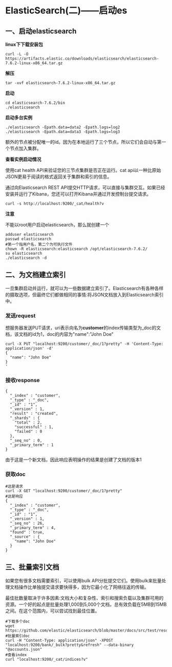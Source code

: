 # ElasticSearch(二)——启动es

## 一、启动elasticsearch

**linux下下载安装包**

```
curl -L -O https://artifacts.elastic.co/downloads/elasticsearch/elasticsearch-7.6.2-linux-x86_64.tar.gz
```

**解压**

```
tar -xvf elasticsearch-7.6.2-linux-x86_64.tar.gz
```

**启动**

```
cd elasticsearch-7.6.2/bin
./elasticsearch
```

**启动多台实例**

```
./elasticsearch -Epath.data=data2 -Epath.logs=log2
./elasticsearch -Epath.data=data3 -Epath.logs=log3
```

额外的节点被分配唯一的id。因为在本地运行了三个节点，所以它们会自动与第一个节点加入集群。

**查看实例启动情况**

使用cat health API来验证您的三节点集群是否正在运行。cat api以一种比原始JSON更易于阅读的格式返回关于集群和索引的信息。

通过向Elasticsearch REST API提交HTTP请求，可以直接与集群交互。如果已经安装并运行了Kibana，您还可以打开Kibana并通过开发控制台提交请求。

```
curl -s http://localhost:9200/_cat/health?v
```

**注意**

不能以root用户启动elasticsearch，那么就创建一个

```
adduser elasticsearch
passwd elasticsearch
#第一个指用户名，第二个为可执行文件
chown -R elasticsearch:elasticsearch /opt/elasticsearch-7.6.2/
su elasticsearch
./elasticsearch -d
```



## 二、为文档建立索引

一旦集群启动并运行，就可以为一些数据建立索引了。Elasticsearch有各种各样的摄取选项，但最终它们都做相同的事情:将JSON文档放入到Elasticsearch索引中。

### 发送request

想服务器发送PUT请求，uri表示向名为**customer**的index传输类型为_doc的文档，该文档的id为1，doc的内容为"name":"John Doe"

```
curl -X PUT "localhost:9200/customer/_doc/1?pretty" -H 'Content-Type: application/json' -d'
{
  "name": "John Doe"
}
'
```

### 接收response

```
{
  "_index" : "customer",
  "_type" : "_doc",
  "_id" : "1",
  "_version" : 1,
  "result" : "created",
  "_shards" : {
    "total" : 2,
    "successful" : 1,
    "failed" : 0
  },
  "_seq_no" : 0,
  "_primary_term" : 1
}
```

由于这是一个新文档，因此响应表明操作的结果是创建了文档的版本1

### 获取doc

```
#这是请求
curl -X GET "localhost:9200/customer/_doc/1?pretty"
#这是响应
{
  "_index" : "customer",
  "_type" : "_doc",
  "_id" : "1",
  "_version" : 1,
  "_seq_no" : 26,
  "_primary_term" : 4,
  "found" : true,
  "_source" : {
    "name": "John Doe"
  }
}
```



## 三、批量索引文档

如果您有很多文档需要索引，可以使用bulk API分批提交它们。使用bulk来批量处理文档操作比单独提交请求要快得多，因为它最小化了网络往返的传输。

最佳批数量取决于许多因素:文档大小和复杂性、索引和搜索负载以及集群可用的资源。一个好的起点是批量处理1,000到5,000个文档，总有效负载在5MB到15MB之间。在这个范围内，可以尝试找到最佳位置。

```
#下载多个doc
wget https://github.com/elastic/elasticsearch/blob/master/docs/src/test/resources/accounts.json
#批量索引doc
curl -H "Content-Type: application/json" -XPOST "localhost:9200/bank/_bulk?pretty&refresh" --data-binary "@accounts.json"
#查看index
curl "localhost:9200/_cat/indices?v"
```

